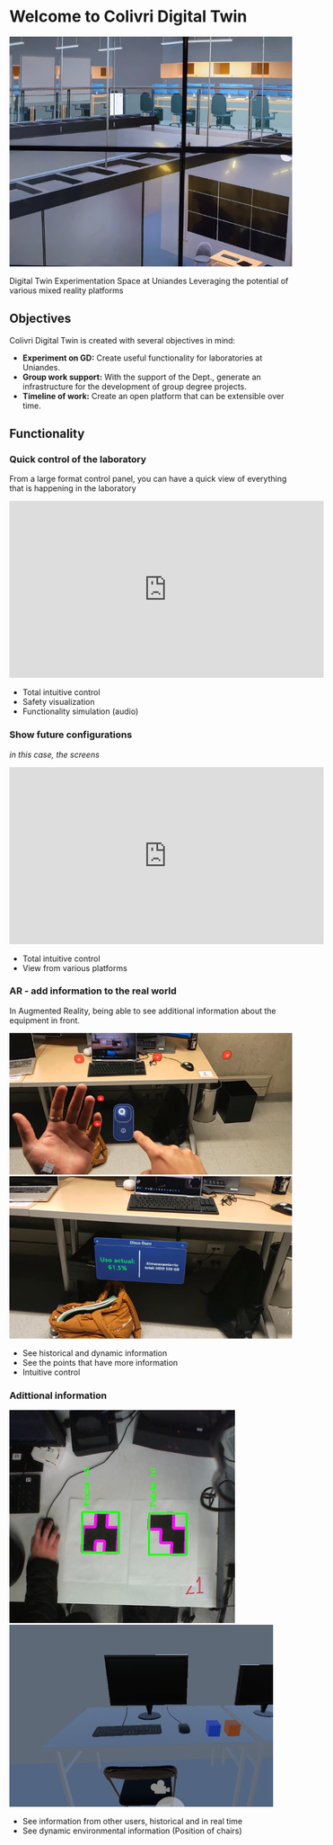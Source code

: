 # Welcome to Colivri Digital Twin

![colivri digital twin](./images/gd-colivri.png)

Digital Twin Experimentation Space at Uniandes
Leveraging the potential of various mixed reality platforms

## **Objectives**

Colivri Digital Twin is created with several objectives in mind:

- **Experiment on GD:** Create useful functionality for laboratories at Uniandes.
- **Group work support:** With the support of the Dept., generate an infrastructure for the development of group degree projects.
- **Timeline of work:** Create an open platform that can be extensible over time.

## **Functionality**

### Quick control of the laboratory

From a large format control panel, you can have a quick view of everything that is happening in the laboratory

<div class="responsive-iframe-container">
<iframe width="560" height="315" src="https://www.youtube.com/embed/WSYTl9xkJMU?si=Ul1zcydxgVj9dPRl" title="YouTube video player" frameborder="0" allow="accelerometer; autoplay; clipboard-write; encrypted-media; gyroscope; picture-in-picture; web-share" allowfullscreen></iframe>
</div>

- Total intuitive control
- Safety visualization
- Functionality simulation (audio)

### Show future configurations

*in this case, the screens*
<div class="responsive-iframe-container">
<iframe width="560" height="315" src="https://www.youtube.com/embed/rL66HH_M_Tg?si=MPVqs--90dusA7vb" title="YouTube video player" frameborder="0" allow="accelerometer; autoplay; clipboard-write; encrypted-media; gyroscope; picture-in-picture; web-share" allowfullscreen></iframe>
</div>

- Total intuitive control
- View from various platforms

### AR - add information to the real world

In Augmented Reality, being able to see additional information about the equipment in front.

![colivri digital twin - AR 1](./images/AR-1.png)
![colivri digital twin - AR 2](./images/AR-2.png)


- See historical and dynamic information
- See the points that have more information
- Intuitive control

### Adittional information

![colivri digital twin - others 1](./images/others-1.png)
![colivri digital twin - others 2](./images/others-2.png)

- See information from other users, historical and in real time
- See dynamic environmental information (Position of chairs)
